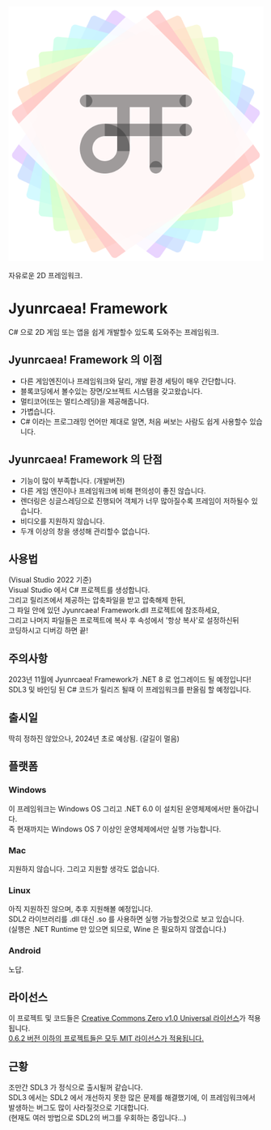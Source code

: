<div align="center">
	<img src="Jyunrcaea! Framework/src/Icon.png" alt='쥰르케아 프레임워크 아이콘'>
</div>

자유로운 2D 프레임워크.

# Jyunrcaea! Framework
C# 으로 2D 게임 또는 앱을 쉽게 개발할수 있도록 도와주는 프레임워크.

## Jyunrcaea! Framework 의 이점
* 다른 게임엔진이나 프레임워크와 달리, 개발 환경 세팅이 매우 간단합니다.
* 블록코딩에서 볼수있는 장면/오브젝트 시스템을 갖고왔습니다.
* 멀티코어(또는 멀티스레딩)을 제공해줍니다.
* 가볍습니다.
* C# 이라는 프로그래밍 언어만 제대로 알면, 처음 써보는 사람도 쉽게 사용할수 있습니다.

## Jyunrcaea! Framework 의 단점
* 기능이 많이 부족합니다. (개발버전)
* 다른 게임 엔진이나 프레임워크에 비해 편의성이 좋진 않습니다.
* 렌더링은 싱글스레딩으로 진행되어 객체가 너무 많아질수록 프레임이 저하될수 있습니다.
* 비디오를 지원하지 않습니다.
* 두개 이상의 창을 생성해 관리할수 없습니다.

## 사용법
(Visual Studio 2022 기준)<br>
Visual Studio 에서 C# 프로젝트를 생성합니다.<br>
그리고 릴리즈에서 제공하는 압축파일을 받고 압축해제 한뒤,<br>
그 파일 안에 있던 Jyunrcaea! Framework.dll 프로젝트에 참조하세요,<br>
그리고 나머지 파일들은 프로젝트에 복사 후 속성에서 '항상 복사'로 설정하신뒤<br>
코딩하시고 디버깅 하면 끝!

## 주의사항
2023년 11월에 Jyunrcaea! Framework가 .NET 8 로 업그레이드 될 예정입니다!<br>
SDL3 및 바인딩 된 C# 코드가 릴리즈 될때 이 프레임워크를 판올림 할 예정입니다.

## 출시일
딱히 정하진 않았으나, 2024년 초로 예상됨. (갈길이 멀음)

## 플랫폼
### Windows
이 프레임워크는 Windows OS 그리고 .NET 6.0 이 설치된 운영체제에서만 돌아갑니다.<br>
즉 현재까지는 Windows OS 7 이상인 운영체제에서만 실행 가능합니다.
### Mac
지원하지 않습니다. 그리고 지원할 생각도 없습니다.
### Linux
아직 지원하진 않으며, 추후 지원해볼 예정입니다.<br>
SDL2 라이브러리를 .dll 대신 .so 를 사용하면 실행 가능할것으로 보고 있습니다.<br>
(실행은 .NET Runtime 만 있으면 되므로, Wine 은 필요하지 않겠습니다.)
### Android
노답.

## 라이선스
이 프로젝트 및 코드들은 [Creative Commons Zero v1.0 Universal 라이선스](LICENSE)가 적용됩니다.<br>
[0.6.2 버전 이하의 프로젝트들은 모두 MIT 라이선스가 적용됩니다.](https://github.com/jyunrcaea/JyunrcaeaFramework/tree/0.6.2-version)

## 근황
조만간 SDL3 가 정식으로 출시될꺼 같습니다.<br>
SDL3 에서는 SDL2 에서 개선하지 못한 많은 문제를 해결했기에, 이 프레임워크에서 발생하는 버그도 많이 사라질것으로 기대합니다.<br>
(현재도 여러 방법으로 SDL2의 버그를 우회하는 중입니다...)

